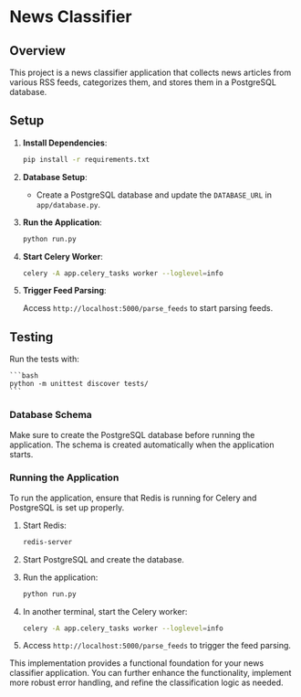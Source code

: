 # News Classifier

## Overview

This project is a news classifier application that collects news articles from various RSS feeds, categorizes them, and stores them in a PostgreSQL database.

## Setup

1. **Install Dependencies**:

    ```bash
    pip install -r requirements.txt
    ```

2. **Database Setup**:
    - Create a PostgreSQL database and update the `DATABASE_URL` in `app/database.py`.

3. **Run the Application**:

    ```bash
    python run.py
    ```

4. **Start Celery Worker**:

    ```bash
    celery -A app.celery_tasks worker --loglevel=info
    ```

5. **Trigger Feed Parsing**:

    Access `http://localhost:5000/parse_feeds` to start parsing feeds.

## Testing

Run the tests with:

    ```bash
    python -m unittest discover tests/
    ```

### Database Schema

Make sure to create the PostgreSQL database before running the application. The schema is created automatically when the application starts.

### Running the Application

To run the application, ensure that Redis is running for Celery and PostgreSQL is set up properly. 

1. Start Redis:

    ```bash
    redis-server
    ```

2. Start PostgreSQL and create the database.

3. Run the application:

    ```bash
    python run.py
    ```

4. In another terminal, start the Celery worker:

    ```bash
    celery -A app.celery_tasks worker --loglevel=info
    ```

5. Access `http://localhost:5000/parse_feeds` to trigger the feed parsing.

This implementation provides a functional foundation for your news classifier application. You can further enhance the functionality, implement more robust error handling, and refine the classification logic as needed.
